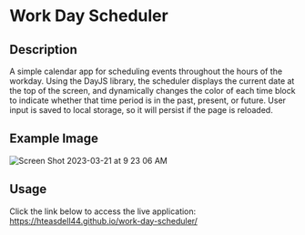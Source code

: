 # Work Day Scheduler

## Description
A simple calendar app for scheduling events throughout the hours of the workday. Using the DayJS library, the scheduler displays the current date at the top of the screen, and dynamically changes the color of each time block to indicate whether that time period is in the past, present, or future. User input is saved to local storage, so it will persist if the page is reloaded.

## Example Image
![Screen Shot 2023-03-21 at 9 23 06 AM](https://user-images.githubusercontent.com/48537443/226619309-fb099028-dbcc-49b5-8fa5-509ca7137004.png)

## Usage
Click the link below to access the live application:
https://hteasdell44.github.io/work-day-scheduler/
